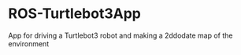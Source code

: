 # ROS-Turtlebot3App
App for driving a Turtlebot3 robot and making a 2ddodate map of the environment
